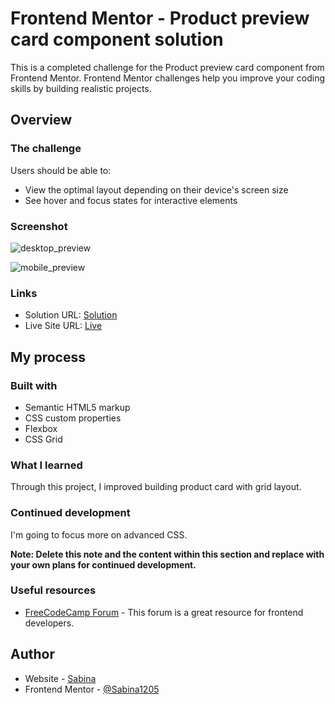# Frontend Mentor - Product preview card component solution

This is a completed challenge for the Product preview card component from Frontend Mentor. Frontend Mentor challenges help you improve your coding skills by building realistic projects.

## Overview

### The challenge

Users should be able to:

- View the optimal layout depending on their device's screen size
- See hover and focus states for interactive elements

### Screenshot
![desktop_preview](https://github.com/Sabina1205/Frontend-mentor-challenges-3/assets/96692767/fa0ae996-81a1-4a62-9680-8495baaacde9)

![mobile_preview](https://github.com/Sabina1205/Frontend-mentor-challenges-3/assets/96692767/ac01f500-67fe-491f-9973-d57c9240d75f)

### Links

- Solution URL: [Solution]()
- Live Site URL: [Live]()

## My process

### Built with

- Semantic HTML5 markup
- CSS custom properties
- Flexbox
- CSS Grid

### What I learned

Through this project, I improved building product card with grid layout.

### Continued development

I'm going to focus more on advanced CSS.

**Note: Delete this note and the content within this section and replace with your own plans for continued development.**

### Useful resources

- [FreeCodeCamp Forum](https://forum.freecodecamp.org/) - This forum is a great resource for frontend developers.

## Author

- Website - [Sabina](https://sabina1205.github.io/personal-website/)
- Frontend Mentor - [@Sabina1205](https://www.frontendmentor.io/home)
